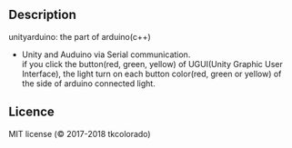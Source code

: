 ## Description
unityarduino: the part of arduino(c++)

- Unity and Auduino via Serial communication.  
if you click the button(red, green, yellow) of UGUI(Unity Graphic User Interface), the light turn on each button color(red, green or yellow) of the side of arduino connected light. 

## Licence
MIT license (© 2017-2018 tkcolorado)
